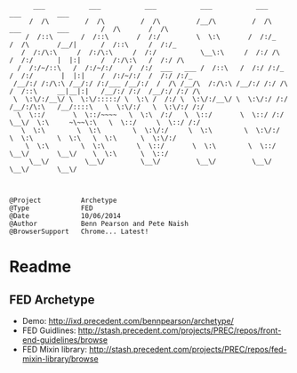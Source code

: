 
          ___           ___           ___           ___           ___                                   ___         ___     
         /  /\         /  /\         /  /\         /__/\         /  /\          ___         ___        /  /\       /  /\    
        /  /::\       /  /::\       /  /:/         \  \:\       /  /:/_        /  /\       /__/|      /  /::\     /  /:/_   
       /  /:/\:\     /  /:/\:\     /  /:/           \__\:\     /  /:/ /\      /  /:/      |  |:|     /  /:/\:\   /  /:/ /\  
      /  /:/~/::\   /  /:/~/:/    /  /:/  ___   ___ /  /::\   /  /:/ /:/_    /  /:/       |  |:|    /  /:/~/:/  /  /:/ /:/_ 
     /__/:/ /:/\:\ /__/:/ /:/___ /__/:/  /  /\ /__/\  /:/\:\ /__/:/ /:/ /\  /  /::\     __|__|:|   /__/:/ /:/  /__/:/ /:/ /\
     \  \:\/:/__\/ \  \:\/:::::/ \  \:\ /  /:/ \  \:\/:/__\/ \  \:\/:/ /:/ /__/:/\:\   /__/::::\   \  \:\/:/   \  \:\/:/ /:/
      \  \::/       \  \::/~~~~   \  \:\  /:/   \  \::/       \  \::/ /:/  \__\/  \:\     ~\~~\:\   \  \::/     \  \::/ /:/ 
       \  \:\        \  \:\        \  \:\/:/     \  \:\        \  \:\/:/        \  \:\      \  \:\   \  \:\      \  \:\/:/  
        \  \:\        \  \:\        \  \::/       \  \:\        \  \::/          \__\/       \__\/    \  \:\      \  \::/   
         \__\/         \__\/         \__\/         \__\/         \__\/                                 \__\/       \__\/    



    @Project          Archetype
    @Type             FED
    @Date             10/06/2014
    @Author           Benn Pearson and Pete Naish
    @BrowserSupport   Chrome... Latest!


# Readme

## FED Archetype
* Demo: http://ixd.precedent.com/bennpearson/archetype/
* FED Guidlines: http://stash.precedent.com/projects/PREC/repos/front-end-guidelines/browse
* FED Mixin library: http://stash.precedent.com/projects/PREC/repos/fed-mixin-library/browse
